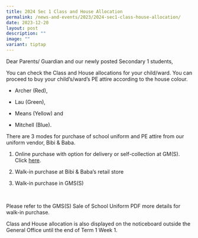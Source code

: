 ```yaml
---
title: 2024 Sec 1 Class and House Allocation
permalink: /news-and-events/2023/2024-sec1-class-house-allocation/
date: 2023-12-20
layout: post
description: ""
image: ""
variant: tiptap
---
```

<p>Dear Parents/ Guardian and our newly posted Secondary 1 students,</p><p></p><p>You can check the Class and House allocations for your child/ward. You can proceed to buy your child’s/ward’s PE attire according to the house colour.</p><p></p><ul data-tight="true" class="tight"><li><p>Archer (Red),</p></li><li><p>Lau (Green),</p></li><li><p>Means (Yellow) and</p></li><li><p>Mitchell (Blue).</p></li></ul><p></p><p>There are 3 modes for purchase of school uniform and PE attire from our uniform vendor, Bibi &amp; Baba.</p><p></p><ol data-tight="true" class="tight"><li><p>Online purchase with option for delivery or self-collection at GM(S). Click <a href="https://www.schooluniforms.sg/geylang-methodist-secondary-school" rel="noopener noreferrer nofollow" target="_blank">here</a>.</p></li><li><p>Walk-in purchase at Bibi &amp; Baba’s retail store</p></li><li><p>Walk-in purchase in GMS(S)</p></li></ol><p>&nbsp;</p><p>Please refer to the GMS(S) Sale of School Uniform PDF more details for walk-in purchase.</p><p></p><p>Class and House allocation is also displayed on the noticeboard outside the General Office until the end of Term 1 Week 1.</p>